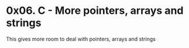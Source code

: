 # 0x06. C - More pointers, arrays and strings
This gives more room to deal with pointers, arrays and strings
